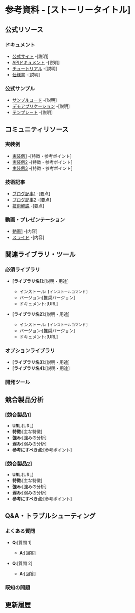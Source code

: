 # 参考資料 - [ストーリータイトル]

## 公式リソース

### ドキュメント

- [公式サイト](URL) -[説明]
- [APIドキュメント](URL) -[説明]
- [チュートリアル](URL) -[説明]
- [仕様書](URL) -[説明]

### 公式サンプル

- [サンプルコード](URL) -[説明]
- [デモアプリケーション](URL) -[説明]
- [テンプレート](URL) -[説明]

## コミュニティリソース

### 実装例

- [実装例1](URL) -[特徴・参考ポイント]
- [実装例2](URL) -[特徴・参考ポイント]
- [実装例3](URL) -[特徴・参考ポイント]

### 技術記事

- [ブログ記事1](URL) -[要点]
- [ブログ記事2](URL) -[要点]
- [技術解説](URL) -[要点]

### 動画・プレゼンテーション

- [動画1](URL) -[内容]
- [スライド](URL) -[内容]

## 関連ライブラリ・ツール

### 必須ライブラリ

- **[ライブラリ名1]**:[説明・用途]
  - インストール: `[インストールコマンド]`
  - バージョン:[推奨バージョン]
  - ドキュメント:[URL]

- **[ライブラリ名2]**:[説明・用途]
  - インストール: `[インストールコマンド]`
  - バージョン:[推奨バージョン]
  - ドキュメント:[URL]

### オプションライブラリ

- **[ライブラリ名3]**:[説明・用途]
- **[ライブラリ名4]**:[説明・用途]

### 開発ツール

## 競合製品分析

### [競合製品1]

- **URL**:[URL]
- **特徴**:[主な特徴]
- **強み**:[強みの分析]
- **弱み**:[弱みの分析]
- **参考にすべき点**:[参考ポイント]

### [競合製品2]

- **URL**:[URL]
- **特徴**:[主な特徴]
- **強み**:[強みの分析]
- **弱み**:[弱みの分析]
- **参考にすべき点**:[参考ポイント]

## Q&A・トラブルシューティング

### よくある質問

- **Q**:[質問 1]
  - **A**:[回答]

- **Q**:[質問 2]
  - **A**:[回答]

### 既知の問題

## 更新履歴